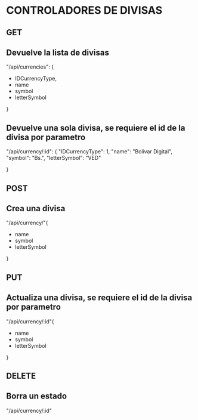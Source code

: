 # CONTROLADORES DE DIVISAS

## GET

## Devuelve la lista de divisas

"/api/currencies": {

- IDCurrencyType,
- name 
- symbol
- letterSymbol
    
}

## Devuelve una sola divisa, se requiere el id de la divisa por parametro
"/api/currency/:id": {
    "IDCurrencyType": 1,
    "name": "Bolivar Digital",
    "symbol": "Bs.",
    "letterSymbol": "VED"

}

## POST
## Crea una divisa
"/api/currency/"{
- name
- symbol
- letterSymbol

}

## PUT

## Actualiza una divisa, se requiere el id de la divisa por parametro
"/api/currency/:id"{
- name
- symbol
- letterSymbol

}

## DELETE

## Borra un estado
"/api/currency/:id"

